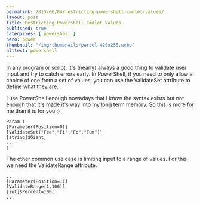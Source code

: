 ```yaml
---
permalink: 2015/06/04/restricting-powershell-cmdlet-values/
layout: post
title: Restricting Powershell Cmdlet Values
published: true 
categories: [ powershell ]
hero: power
thumbnail: "/img/thumbnails/parcel-420x255.webp"
alttext: powershell
---
```


In any program or script, it's (nearly) always a good thing to validate user input 
and try to catch errors early. In PowerShell, if you need to only allow a 
choice of one from a set of values, you can use the ValidateSet attribute 
to define what they are.

I use PowerShell enough nowadays that I know the syntax exists but not enough 
that it's made it's way into my long term memory. So this is more for me 
than it is for you :)

~~~
Param (
[Parameter(Position=0)]
[ValidateSet("Fee","Fi","Fo","Fum")]
[string]$Giant,
...
)
~~~

The other common use case is limiting input to a range of values. For this we 
need the ValidateRange attribute.

~~~
...
[Parameter(Position=1)]
[ValidateRange(1,100)]
[int]$Percent=100,
...
~~~
